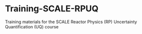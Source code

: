 # Training-SCALE-RPUQ
Training materials for the SCALE Reactor Physics (RP) Uncertainty Quantification (UQ) course

